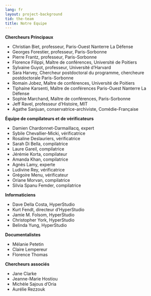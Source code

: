 ```yaml
---
lang: fr
layout: project-background
tid: the-team
title: Notre Equipe
---
```


**Chercheurs Principaux**

- Christian Biet, professeur, Paris-Ouest Nanterre La Défense
- Georges Forestier, professeur, Paris-Sorbonne
- Pierre Frantz, professeur, Paris-Sorbonne
- Florence Filippi, Maître de conférences, Université de Poitiers
- Sylvaine Guyot, professeur, Université d’Harvard
- Sara Harvey, Chercheur postdoctoral du programme, chercheure postdoctorale Paris-Sorbonne
- Romain Jobez, Maître de conférences, Université de Poitiers
- Tiphaine Karsenti, Maître de conférences Paris-Ouest Nanterre La Défense
- Sophie Marchand, Maître de conférences, Paris-Sorbonne
- Jeff Ravel, professeur d’Histoire, MIT
- Agathe Sanjuan, conservatrice-archiviste, Comédie-Française

**Équipe de compilateurs et de vérificateurs**

- Damien Chardonnet-Darmaillacq, expert
- Sybile Chevallier-Micki, vérificatrice
- Rosaline Deslauriers, vérificatrice
- Sarah Di Bella, compilatrice
- Laure Gareil, compilatrice
- Jérémie Korta, compilateur
- Amanda Khan, compilatrice
- Agnès Lamy, experte
- Ludivine Rey, vérificatrice
- Grégoire Menu, vérificateur
- Oriane Morvan, compilatrice
- Silvia Spanu Femder, compilatrice

**Informaticiens**

- Dave Della Costa, HyperStudio
- Kurt Fendt, directeur d’HyperStudio
- Jamie M. Folsom, HyperStudio
- Christopher York, HyperStudio
- Belinda Yung, HyperStudio

**Documentalistes**

- Mélanie Petetin
- Claire Lempereur
- Florence Thomas

**Chercheurs associés**

- Jane Clarke
- Jeanne-Marie Hostiou
- Michèle Sajous d’Oria
- Aurélie Rezzouk
